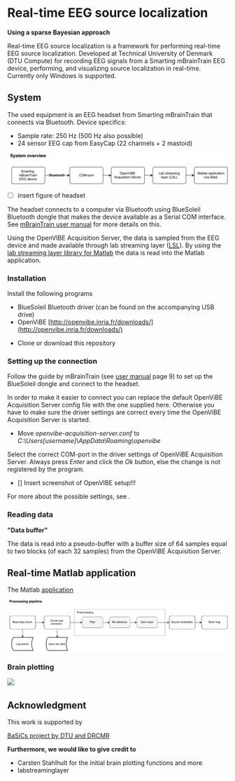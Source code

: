 # Real-time EEG source localization
**Using a sparse Bayesian approach**

<!-- # Introduction -->
Real-time EEG source localization is a framework for performing real-time EEG source localization. Developed at Technical University of Denmark (DTU Compute) for recording EEG signals from a Smarting mBrainTrain EEG device, performing, and visualizing source localization in real-time.
Currently only Windows is supported.



## System
The used equipment is an EEG headset from Smarting mBrainTrain that connects via Bluetooth.
Device specifics:
- Sample rate: 250 Hz (500 Hz also possible)
- 24 sensor EEG cap from EasyCap (22 channels + 2 mastoid)


<!-- **System overview** -->
![](figures/systemoverview.png)

- [ ] insert figure of headset


The headset connects to a computer via Bluetooth using BlueSoleil Bluetooth dongle that makes the device available as a Serial COM interface. See [mBrainTrain user manual](https://mbraintrain.com/wp-content/uploads/2016/08/SMARTING-User-Manual.pdf) for more details on this.

Using the OpenVIBE Acquisition Server, the data is sampled from the EEG device and made available through lab streaming layer ([LSL](https://github.com/sccn/labstreaminglayer)). By using the [lab streaming layer library for Matlab](https://github.com/sccn/labstreaminglayer/tree/master/LSL/liblsl-Matlab) the data is read into the Matlab application.


### Installation
Install the following programs
 - BlueSoleil Bluetooth driver (can be found on the accompanying USB drive)
 - OpenViBE [http://openvibe.inria.fr/downloads/](http://openvibe.inria.fr/downloads/)
 <!-- - Lab streaming layer []() -->
 - Clone or download this repository


### Setting up the connection
Follow the guide by mBrainTrain (see [user manual](https://mbraintrain.com/wp-content/uploads/2016/08/SMARTING-User-Manual.pdf) page 9) to set up the BlueSoleil dongle and connect to the headset.

In order to make it easier to connect you can replace the default OpenViBE Acquisition Server config file with the one supplied here. Otherwise you have to make sure the driver settings are correct every time the OpenViBE Acquisition Server is started.
- Move *openvibe-acquisition-server.conf* to *C:\Users\[username]\AppData\Roaming\openvibe*

Select the correct COM-port in the driver settings of OpenViBE Acquisition Server. Always press *Enter* and click the *Ok* button, else the change is not registered by the program.

- [] Insert screenshot of OpenVIBE setup!!!


For more about the possible settings, see []().


### Reading data

**"Data buffer"**

The data is read into a pseudo-buffer with a buffer size of 64 samples equal to two blocks (of each 32 samples) from the OpenViBE Acquisition Server.



## Real-time Matlab application
The Matlab [application](https://github.com/realtimebrainscanner/brainscanner/blob/master/BrainScanner.m)

![](figures/processing.png)





### Brain plotting

![](figures/brainSpin.gif)


## Acknowledgment

This work is supported by

[BaSiCs project by DTU and DRCMR](http://www.drcmr.dk/basics)

**Furthermore, we would like to give credit to**

- Carsten Stahlhult for the initial brain plotting functions and more
- labstreaminglayer

